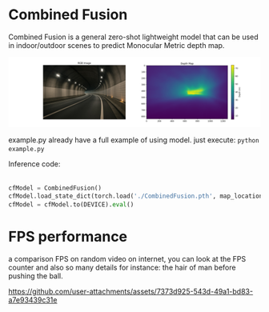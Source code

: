 # Combined Fusion
Combined Fusion is a general zero-shot lightweight model that can be used in indoor/outdoor scenes to predict Monocular Metric depth map. 


![tunnel](./assets/pred.svg)

example.py already have a full example of using model. just execute: `python example.py`

Inference code:

```python

cfModel = CombinedFusion()
cfModel.load_state_dict(torch.load('./CombinedFusion.pth', map_location='cpu'))
cfModel = cfModel.to(DEVICE).eval()
```

# FPS performance
a comparison FPS on random video on internet, you can look at the FPS counter and also so many details for instance: the hair of man before pushing the ball.



https://github.com/user-attachments/assets/7373d925-543d-49a1-bd83-a7e93439c31e


